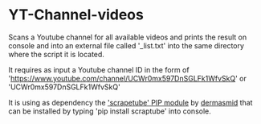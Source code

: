 # YT-Channel-videos
Scans a Youtube channel for all available videos and prints the result on console and into an external file called '\_list.txt' into the same directory where the script it is located.

It requires as input a Youtube channel ID in the form of 'https://www.youtube.com/channel/UCWr0mx597DnSGLFk1WfvSkQ' or 'UCWr0mx597DnSGLFk1WfvSkQ'

It is using as dependency the ['scrapetube' PIP module](https://github.com/dermasmid/scrapetube) by [dermasmid](https://github.com/dermasmid) that can be installed by typing 'pip install scraptube' into console.
